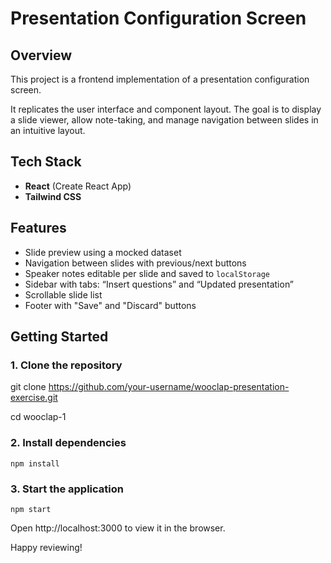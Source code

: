 # Presentation Configuration Screen

## Overview

This project is a frontend implementation of a presentation configuration screen.

It replicates the user interface and component layout.
The goal is to display a slide viewer, allow note-taking, and manage navigation between slides in an intuitive layout.

## Tech Stack

- **React** (Create React App)
- **Tailwind CSS**

## Features

- Slide preview using a mocked dataset
- Navigation between slides with previous/next buttons
- Speaker notes editable per slide and saved to `localStorage`
- Sidebar with tabs: “Insert questions” and “Updated presentation”
- Scrollable slide list
- Footer with "Save" and "Discard" buttons

## Getting Started

### 1. Clone the repository

git clone https://github.com/your-username/wooclap-presentation-exercise.git

cd wooclap-1

### 2. Install dependencies

`npm install`

### 3. Start the application

`npm start`

Open http://localhost:3000 to view it in the browser.

Happy reviewing!
